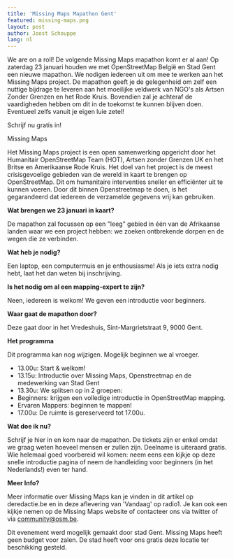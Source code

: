 ```yaml
---
title: 'Missing Maps Mapathon Gent'
featured: missing-maps.png
layout: post
author: Joost Schouppe
lang: nl
---
```




We are on a roll! De volgende Missing Maps mapathon komt er al aan! Op zaterdag 23 januari houden we met OpenStreetMap België en Stad Gent een nieuwe mapathon. We nodigen iedereen uit om mee te werken aan het Missing Maps project. De mapathon geeft je de gelegenheid om zelf een nuttige bijdrage te leveren aan het moeilijke veldwerk van NGO's als Artsen Zonder Grenzen en het Rode Kruis. Bovendien zal je achteraf de vaardigheden hebben om dit in de toekomst te kunnen blijven doen. Eventueel zelfs vanuit je eigen luie zetel!

Schrijf nu gratis in!

 

Missing Maps

Het Missing Maps project is een open samenwerking opgericht door het Humanitair OpenStreetMap Team (HOT), Artsen zonder Grenzen UK en het Britse en Amerikaanse Rode Kruis. Het doel van het project is de meest crisisgevoelige gebieden van de wereld in kaart te brengen op OpenStreetMap. Dit om humanitaire interventies sneller en efficiënter uit te kunnen voeren. Door dit binnen Openstreetmap te doen, is het gegarandeerd dat iedereen de verzamelde gegevens vrij kan gebruiken.

**Wat brengen we 23 januari in kaart?**

De mapathon zal focussen op een "leeg" gebied in één van de Afrikaanse landen waar we een project hebben: we zoeken ontbrekende dorpen en de wegen die ze verbinden.

**Wat heb je nodig?**

Een laptop, een computermuis en je enthousiasme! Als je iets extra nodig hebt, laat het dan weten bij inschrijving.

**Is het nodig om al een mapping-expert te zijn?**

Neen, iedereen is welkom! We geven een introductie voor beginners.

**Waar gaat de mapathon door?**

Deze gaat door in het Vredeshuis, Sint-Margrietstraat 9, 9000 Gent.

**Het programma**

Dit programma kan nog wijzigen. Mogelijk beginnen we al vroeger.

* 13.00u: Start & welkom!
* 13.15u: Introductie over Missing Maps, Openstreetmap en de medewerking van Stad Gent
* 13.30u: We splitsen op in 2 groepen:
* Beginners: krijgen een volledige introductie in OpenStreetMap mapping.
* Ervaren Mappers: beginnen te mappen!
* 17.00u: De ruimte is gereserveerd tot 17.00u.

**Wat doe ik nu?**

Schrijf je hier in en kom naar de mapathon. De tickets zijn er enkel omdat we graag weten hoeveel mensen er zullen zijn. Deelname is uiteraard gratis.
Wie helemaal goed voorbereid wil komen: neem eens een kijkje op deze snelle introductie pagina of neem de handleiding voor beginners (in het Nederlands!) even ter hand.

 

**Meer Info?**

Meer informatie over Missing Maps kan je vinden in dit artikel op deredactie.be en in deze aflevering van 'Vandaag' op radio1. Je kan ook een kijkje nemen op de Missing Maps website of contacteer ons via twitter of via community@osm.be. 

Dit evenement werd mogelijk gemaakt door stad Gent. Missing Maps heeft geen budget voor zalen. De stad heeft voor ons gratis deze locatie ter beschikking gesteld.
